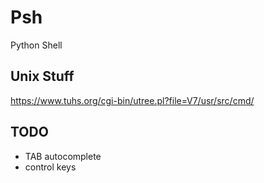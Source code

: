 # Psh
Python Shell

## Unix Stuff
https://www.tuhs.org/cgi-bin/utree.pl?file=V7/usr/src/cmd/

## TODO
* TAB autocomplete
* control keys
